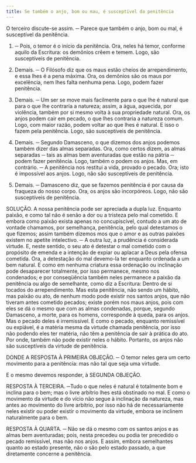 ```yaml
---
title: Se também o anjo, bom ou mau, é susceptível da penitência
---
```


O terceiro discute-se assim. ─ Parece que também o anjo, bom ou mal, é susceptível da penitência.  

1. ─ Pois, o temor é o início da penitência. Ora, neles há temor, conforme aquilo da Escritura: os demônios crêem e temem. Logo, são susceptíveis de penitência.  

2. Demais. ─ O Filósofo diz que os maus estão cheios de arrependimento, e essa lhes é a pena máxima. Ora, os demônios são os maus por excelência, nem lhes falta nenhuma pena. Logo, podem fazer penitência.  

3. Demais. ─ Um ser se move mais facilmente para o que lhe é natural que para o que lhe contraria a natureza; assim, a água, aquecida, por violência, também por si mesmo volta à sua propriedade natural. Ora, os anjos podem cair em pecado, o que lhes contraria a natureza comum. Logo, com maior razão, podem voltar ao que lhes é natural. E isso o fazem pela penitência. Logo, são susceptíveis de penitência.  

4. Demais. ─ Segundo Damasceno, o que dizemos dos anjos podemos também dizer das almas separadas. Ora, como certos dizem, as almas separadas ─ tais as almas bem aventuradas que estão na pátria ─ podem fazer penitência. Logo, também o podem os anjos.  Mas, em contrário. ─ A penitência nos restitui a vida, provado o pecado. Ora; isto é impossível aos anjos. Logo, não são susceptíveis de penitência.  

2. Demais. ─ Damasceno diz, que se fazemos penitência é por causa da fraqueza do nosso corpo. Ora, os anjos são incorpóreos. Logo, não são susceptíveis de penitência.  

SOLUÇÃO. A nossa penitência pode ser apreciada a dupla luz. Enquanto paixão, e como tal não é senão a dor ou a tristeza pelo mal cometido. E embora como paixão exista apenas no concupiscível, contudo a um ato de vontade chamamos, por semelhança, penitência, pelo qual detestamos o que fizemos; assim também dizemos mos que o amor e as outras paixões existem no apetite intelectivo. ─ A outra luz, a prudência é considerada virtude. E, neste sentido, o seu ato é detestar o mal cometido com o propósito de emenda e a intenção de expiar ou aplacar a Deus pela ofensa cometida.  Ora, a detestação do mal devemo-la ter enquanto ordenada a um bem natural. E como em nenhuma criatura essa ordenação ou inclinação pode desaparecer totalmente, por isso permanece, mesmo nos condenados; e por conseqüência também neles permanece a paixão da penitência ou algo de semelhante, como diz a Escritura: Dentro de si tocados do arrependimento. Mas esta penitência, não sendo um hábito, mas paixão ou ato, de nenhum modo pode existir nos santos anjos, que não tiveram antes cometido pecados; existe porém nos maus anjos, pois com eles se dá o mesmo que com as almas condenadas, porque, segundo Damasceno, a morte, para os homens, corresponde à queda, para os anjos. Mas o pecado deles é irremissível. E como o pecado, enquanto remissível ou expiável, é a matéria mesma da virtude chamada penitência, por isso não podendo eles ter matéria, não têm a penitência de sair à prática do ato. Por onde, também não pode existir neles o hábito. Portanto, os anjos não são susceptíveis da virtude de penitência.  

DONDE A RESPOSTA À PRIMEIRA OBJEÇÃO. ─ O temor neles gera um certo movimento para a penitência: mas não tal que seja uma virtude.  

E o mesmo devemos responder, à SEGUNDA OBJEÇÃO. 

RESPOSTA À TERCEIRA. ─Tudo o que neles é natural é totalmente bom e inclina para o bem; mas o livre arbítrio lhes está obstinado no mal. E como o movimento da virtude e do vício não segue à inclinação da natureza, mas antes ao movimento do livre arbítrio, por isso não há de necessariamente neles existir ou poder existir o movimento da virtude, embora se inclinem naturalmente para o bem.  

RESPOSTA À QUARTA. ─ Não se dá o mesmo com os santos anjos e as almas bem aventuradas; pois, nesta precedeu ou podia ter precedido o pecado remissível, mas não nos anjos. E assim, embora semelhantes quanto ao estado presente, não o são pelo estado passado, a que diretamente concerne a penitência.